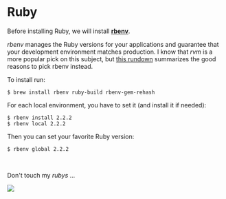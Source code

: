 # Ruby

Before installing Ruby, we will install **[rbenv](https://github.com/sstephenson/rbenv)**. 

*rbenv* manages  the Ruby versions for your applications and guarantee that your development environment matches production. I know that *rvm* is a more popular pick on this subject, but [this rundown](https://github.com/sstephenson/rbenv/wiki/Why-rbenv%3F) summarizes the good reasons to pick rbenv instead.

To install run:

```shell
$ brew install rbenv ruby-build rbenv-gem-rehash
```

For each local environment, you have to set it (and install it if needed):

```shell
$ rbenv install 2.2.2
$ rbenv local 2.2.2
```

Then you can set your favorite Ruby version:

```shell
$ rbenv global 2.2.2
```


</br>

Don't touch my *rubys* ...

![](http://33.media.tumblr.com/dfff76814a75fb49d0d7b570b9887c0a/tumblr_n9k0pukYAM1s3ulybo2_250.gif)